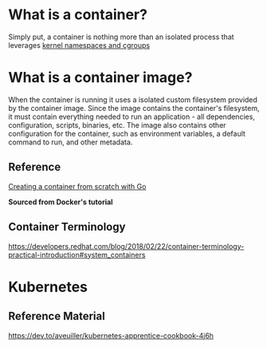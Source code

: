 # What is a container?
Simply put, a container is nothing more than an isolated process that leverages [kernel namespaces and cgroups](https://medium.com/@saschagrunert/demystifying-containers-part-i-kernel-space-2c53d6979504)

# What is a container image?
 When the container is running it uses a isolated custom filesystem provided by the container image. Since the image contains the container's filesystem, it must contain everything needed to run an application - all dependencies, configuration, scripts, binaries, etc. The image also contains other configuration for the container, such as environment variables, a default command to run, and other metadata.

 ## Reference  
 [Creating a container from scratch with Go](https://youtu.be/8fi7uSYlOdc)

 **Sourced from Docker's tutorial**

## Container Terminology
https://developers.redhat.com/blog/2018/02/22/container-terminology-practical-introduction#system_containers

# Kubernetes

## Reference Material
https://dev.to/aveuiller/kubernetes-apprentice-cookbook-4j6h